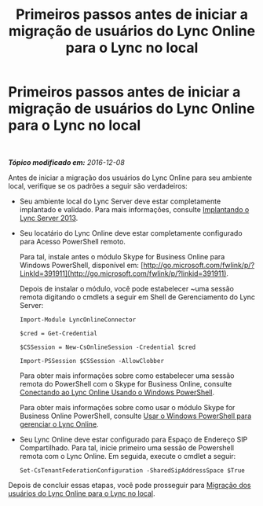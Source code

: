 ﻿---
title: Primeiros passos antes de iniciar a migração de usuários do Lync Online para o Lync no local
TOCTitle: Primeiros passos antes de iniciar a migração de usuários do Lync Online para o Lync no local
ms:assetid: 98245b04-ded4-4186-8da3-ba1c554b5c39
ms:mtpsurl: https://technet.microsoft.com/pt-br/library/Dn689118(v=OCS.15)
ms:contentKeyID: 62247359
ms.date: 06/02/2017
mtps_version: v=OCS.15
ms.translationtype: HT
---

# Primeiros passos antes de iniciar a migração de usuários do Lync Online para o Lync no local

 

_**Tópico modificado em:** 2016-12-08_

Antes de iniciar a migração dos usuários do Lync Online para seu ambiente local, verifique se os padrões a seguir são verdadeiros:

  - Seu ambiente local do Lync Server deve estar completamente implantado e validado. Para mais informações, consulte [Implantando o Lync Server 2013](lync-server-2013-deploying-lync-server.md).

  - Seu locatário do Lync Online deve estar completamente configurado para Acesso PowerShell remoto.
    
    Para tal, instale antes o módulo Skype for Business Online para Windows PowerShell, disponível em: [http://go.microsoft.com/fwlink/p/?LinkId=391911](http://go.microsoft.com/fwlink/p/?linkid=391911).
    
    Depois de instalar o módulo, você pode estabelecer ~uma sessão remota digitando o cmdlets a seguir em Shell de Gerenciamento do Lync Server:
    
        Import-Module LyncOnlineConnector
    
        $cred = Get-Credential
    
        $CSSession = New-CsOnlineSession -Credential $cred
    
        Import-PSSession $CSSession -AllowClobber
    
    Para obter mais informações sobre como estabelecer uma sessão remota do PowerShell com o Skype for Business Online, consulte [Conectando ao Lync Online Usando o Windows PowerShell](connecting-to-skype-for-business-online-by-using-windows-powershell.md).
    
    Para obter mais informações sobre como usar o módulo Skype for Business Online PowerShell, consulte [Usar o Windows PowerShell para gerenciar o Lync Online](skype-for-business-online-using-windows-powershell-to-manage-your-tenant.md).

  - Seu Lync Online deve estar configurado para Espaço de Endereço SIP Compartilhado. Para tal, inicie primeiro uma sessão de Powershell remota com o Lync Online. Em seguida, execute o cmdlet a seguir:
    
        Set-CsTenantFederationConfiguration -SharedSipAddressSpace $True

Depois de concluir essas etapas, você pode prosseguir para [Migração dos usuários do Lync Online para o Lync no local](lync-server-2013-migrating-lync-online-users-to-lync-on-premises.md).

